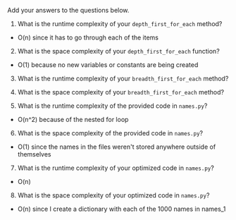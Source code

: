 Add your answers to the questions below.

1. What is the runtime complexity of your `depth_first_for_each` method?

- O(n) since it has to go through each of the items

2. What is the space complexity of your `depth_first_for_each` function?

- O(1) because no new variables or constants are being created

3. What is the runtime complexity of your `breadth_first_for_each` method?

4. What is the space complexity of your `breadth_first_for_each` method?

5) What is the runtime complexity of the provided code in `names.py`?

- O(n^2) because of the nested for loop

6. What is the space complexity of the provided code in `names.py`?

- O(1) since the names in the files weren't stored anywhere outside of themselves

7. What is the runtime complexity of your optimized code in `names.py`?

- O(n)

8. What is the space complexity of your optimized code in `names.py`?

- O(n) since I create a dictionary with each of the 1000 names in names_1
